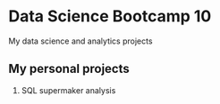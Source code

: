# Data Science Bootcamp 10
My data science and analytics projects

## My personal projects

1. SQL supermaker analysis

